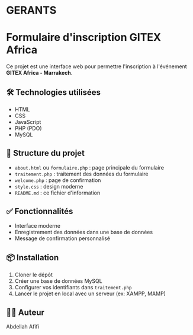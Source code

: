 # GERANTS
# Formulaire d'inscription GITEX Africa

Ce projet est une interface web pour permettre l'inscription à l'événement **GITEX Africa - Marrakech**.

## 🛠️ Technologies utilisées

- HTML
- CSS
- JavaScript
- PHP (PDO)
- MySQL

## 📂 Structure du projet

- `about.html` ou `formulaire.php` : page principale du formulaire
- `traitement.php` : traitement des données du formulaire
- `welcome.php` : page de confirmation
- `style.css` : design moderne
- `README.md` : ce fichier d'information

## ✅ Fonctionnalités

- Interface moderne
- Enregistrement des données dans une base de données
- Message de confirmation personnalisé

## 📦 Installation

1. Cloner le dépôt
2. Créer une base de données MySQL
3. Configurer vos identifiants dans `traitement.php`
4. Lancer le projet en local avec un serveur (ex: XAMPP, MAMP)

## 🧑‍💻 Auteur

Abdellah Afifi

